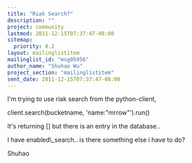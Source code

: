 ```yaml
---
title: "Riak Search?"
description: ""
project: community
lastmod: 2011-12-15T07:37:47-08:00
sitemap:
  priority: 0.2
layout: mailinglistitem
mailinglist_id: "msg05956"
author_name: "Shuhao Wu"
project_section: "mailinglistitem"
sent_date: 2011-12-15T07:37:47-08:00
---
```



I'm trying to use riak search from the python-client,

client.search(bucketname, 'name:"mrrow"').run()

It's returning [] but there is an entry in the database..

I have enabled\\_search.. is there something else i have to do?


Shuhao
